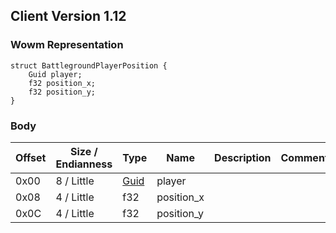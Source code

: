 ## Client Version 1.12

### Wowm Representation
```rust,ignore
struct BattlegroundPlayerPosition {
    Guid player;
    f32 position_x;
    f32 position_y;
}
```
### Body
| Offset | Size / Endianness | Type | Name | Description | Comment |
| ------ | ----------------- | ---- | ---- | ----------- | ------- |
| 0x00 | 8 / Little | [Guid](../spec/packed-guid.md) | player |  |  |
| 0x08 | 4 / Little | f32 | position_x |  |  |
| 0x0C | 4 / Little | f32 | position_y |  |  |
